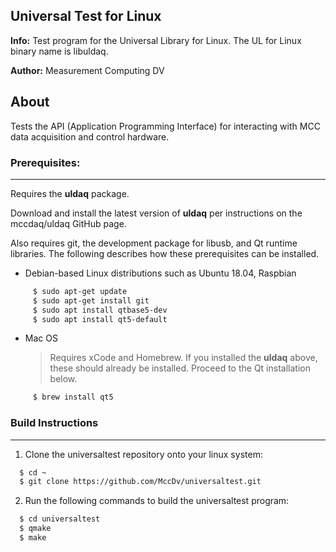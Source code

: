 ## Universal Test for Linux
**Info:** Test program for the Universal Library for Linux. The UL for Linux binary name is libuldaq.

**Author:** Measurement Computing DV

## About
Tests the API (Application Programming Interface) for interacting with MCC data acquisition and control hardware. 

### Prerequisites:
---------------
Requires the **uldaq** package.

Download and install the latest version of **uldaq** per instructions on the mccdaq/uldaq GitHub page.

Also requires git, the development package for libusb, and Qt runtime libraries. 
The following describes how these prerequisites can be installed.
  
  - Debian-based Linux distributions such as Ubuntu 18.04, Raspbian
  
```sh
     $ sudo apt-get update
     $ sudo apt-get install git
     $ sudo apt install qtbase5-dev
     $ sudo apt install qt5-default
```
  - Mac OS
       >Requires xCode and Homebrew. If you installed the **uldaq** above, these should already be installed. Proceed to the Qt installation below.
```sh
     $ brew install qt5
```

### Build Instructions
---------------------

1. Clone the universaltest repository onto your linux system:
 
```sh
  $ cd ~
  $ git clone https://github.com/MccDv/universaltest.git
```
  
2. Run the following commands to build the universaltest program:

```sh
  $ cd universaltest
  $ qmake
  $ make
```


